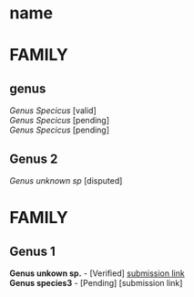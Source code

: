 # name

# FAMILY
## genus
_Genus Specicus_ [valid]  
_Genus Specicus_ [pending]  
_Genus Specicus_ [pending]  
## Genus 2
_Genus unknown sp_ [disputed]  

# FAMILY
## Genus 1
__Genus unkown sp.__ - [Verified] [submission link](https://discord.com/channels/1233239015789170779/1233239015789170782/1353257868463312927)  
__Genus species3__ - [Pending] [submission link]  
